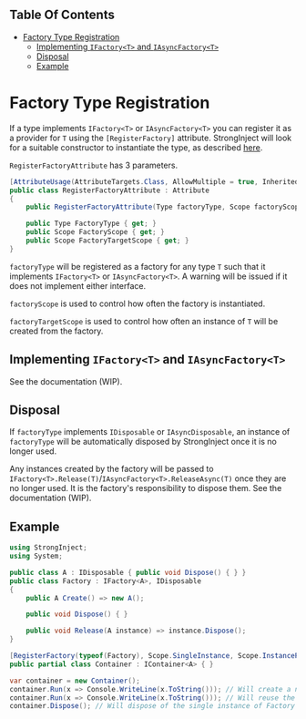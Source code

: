 <!-- START doctoc generated TOC please keep comment here to allow auto update -->
<!-- DON'T EDIT THIS SECTION, INSTEAD RE-RUN doctoc TO UPDATE -->
## Table Of Contents

- [Factory Type Registration](#factory-type-registration)
  - [Implementing `IFactory<T>` and `IAsyncFactory<T>`](#implementing-ifactoryt-and-iasyncfactoryt)
  - [Disposal](#disposal)
  - [Example](#example)

<!-- END doctoc generated TOC please keep comment here to allow auto update -->

# Factory Type Registration

If a type implements `IFactory<T>` or `IAsyncFactory<T>` you can register it as a provider for `T` using the `[RegisterFactory]` attribute. StrongInject will look for a suitable constructor to instantiate the type, as described [here](https://github.com/YairHalberstadt/stronginject/wiki/TypeRegistration#instantiation).

`RegisterFactoryAttribute` has 3 parameters.

```csharp
[AttributeUsage(AttributeTargets.Class, AllowMultiple = true, Inherited = false)]
public class RegisterFactoryAttribute : Attribute
{
    public RegisterFactoryAttribute(Type factoryType, Scope factoryScope = Scope.InstancePerResolution, Scope factoryTargetScope = Scope.InstancePerResolution);

    public Type FactoryType { get; }
    public Scope FactoryScope { get; }
    public Scope FactoryTargetScope { get; }
}
```

`factoryType` will be registered as a factory for any type `T` such that it implements `IFactory<T>` or `IAsyncFactory<T>`. A warning will be issued if it does not implement either interface.

`factoryScope` is used to control how often the factory is instantiated.

`factoryTargetScope` is used to control how often an instance of `T` will be created from the factory.

## Implementing `IFactory<T>` and `IAsyncFactory<T>`

See the documentation (WIP).

## Disposal

If `factoryType` implements `IDisposable` or `IAsyncDisposable`, an instance of `factoryType` will be automatically disposed by StrongInject once it is no longer used.

Any instances created by the factory will be passed to  `IFactory<T>.Release(T)`/`IAsyncFactory<T>.ReleaseAsync(T)` once they are no longer used. It is the factory's responsibility to dispose them. See the documentation (WIP).

## Example

```csharp
using StrongInject;
using System;

public class A : IDisposable { public void Dispose() { } }
public class Factory : IFactory<A>, IDisposable
{
    public A Create() => new A();

    public void Dispose() { }

    public void Release(A instance) => instance.Dispose();
}

[RegisterFactory(typeof(Factory), Scope.SingleInstance, Scope.InstancePerResolution)]
public partial class Container : IContainer<A> { }

var container = new Container();
container.Run(x => Console.WriteLine(x.ToString())); // Will create a new instance of Factory. Will call Factory.Create() to create an instance of A. After the lambda completes, will call factory.Release() to dispose of the instance of A.
container.Run(x => Console.WriteLine(x.ToString())); // Will reuse the existing instance of Factory since it is SingleInstance. Will call Factory.Create() to create an instance of A since it is InstancePerResolution. After the lambda completes, will call factory.Release() to dispose of the instance of A.
container.Dispose(); // Will dispose of the single instance of Factory
```
